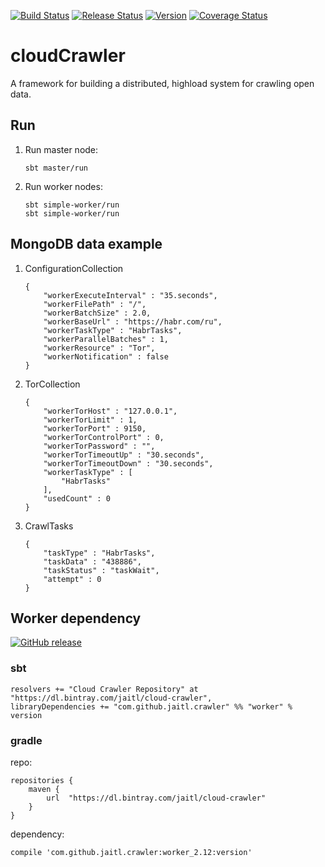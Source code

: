 [![Build Status](https://github.com/Jaitl/cloud-crawler/workflows/Build/badge.svg?branch=master)](https://github.com/Jaitl/cloud-crawler/actions?workflow=Build)
[![Release Status](https://github.com/Jaitl/cloud-crawler/workflows/Release/badge.svg?branch=master)](https://github.com/Jaitl/cloud-crawler/actions?workflow=Release)
[![Version](https://img.shields.io/github/release/Jaitl/cloud-crawler.svg?label=Version)](https://github.com/Jaitl/cloud-crawler/releases)
[![Coverage Status](https://coveralls.io/repos/github/Jaitl/cloud-crawler/badge.svg?branch=master)](https://coveralls.io/github/Jaitl/cloud-crawler?branch=master)
# cloudCrawler
A framework for building a distributed, highload system for crawling open data.

## Run
1. Run master node:
    ```
    sbt master/run
    ```
2. Run worker nodes:
    ```
    sbt simple-worker/run
    sbt simple-worker/run
    ```

## MongoDB data example
1. СonfigurationСollection
    ```
    {
        "workerExecuteInterval" : "35.seconds",
        "workerFilePath" : "/",
        "workerBatchSize" : 2.0,
        "workerBaseUrl" : "https://habr.com/ru",
        "workerTaskType" : "HabrTasks",
        "workerParallelBatches" : 1,
        "workerResource" : "Tor",
        "workerNotification" : false
    }
    ```
2. TorCollection
    ```
    {
        "workerTorHost" : "127.0.0.1",
        "workerTorLimit" : 1,
        "workerTorPort" : 9150,
        "workerTorControlPort" : 0,
        "workerTorPassword" : "",
        "workerTorTimeoutUp" : "30.seconds",
        "workerTorTimeoutDown" : "30.seconds",
        "workerTaskType" : [ 
            "HabrTasks"
        ],
        "usedCount" : 0
    }
    ```
3. CrawlTasks
    ```
    {
        "taskType" : "HabrTasks",
        "taskData" : "438886",
        "taskStatus" : "taskWait",
        "attempt" : 0
    }
    ```

## Worker dependency
[![GitHub release](https://img.shields.io/github/release/Jaitl/cloud-crawler.svg?label=version)](https://bintray.com/jaitl/cloud-crawler/worker)
### sbt
```
resolvers += "Cloud Crawler Repository" at "https://dl.bintray.com/jaitl/cloud-crawler",
libraryDependencies += "com.github.jaitl.crawler" %% "worker" % version
```

### gradle
repo:
```
repositories {
    maven {
        url  "https://dl.bintray.com/jaitl/cloud-crawler" 
    }
}
```
dependency:
```
compile 'com.github.jaitl.crawler:worker_2.12:version'
```
